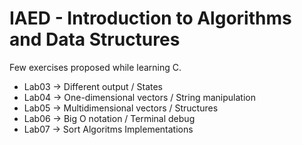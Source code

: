 ## <h1 left="center">IAED - Introduction to Algorithms and Data Structures </h1>
Few exercises proposed while learning C. 
* Lab03 -> Different output / States
* Lab04 -> One-dimensional vectors / String manipulation
* Lab05 -> Multidimensional vectors / Structures
* Lab06 -> Big O notation / Terminal debug
* Lab07 -> Sort Algoritms Implementations
